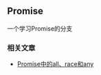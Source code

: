 ## Promise

一个学习Promise的分支

### 相关文章

- [Promise中的all、race和any](https://jasonkayzk.github.io/2021/05/14/Promise中的all、race和any/)
